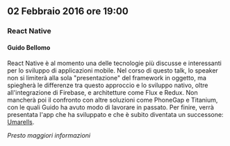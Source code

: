## 02 Febbraio 2016 ore 19:00
### React Native
#### Guido Bellomo <a href="https://twitter.com/guidoneafricano" target="_blank" class="icon-twitter"></a>

React Native è al momento una delle tecnologie più discusse e interessanti per lo sviluppo di applicazioni mobile.
Nel corso di questo talk, lo speaker non si limiterà alla sola "presentazione" del framework in oggetto, ma spiegherà le differenze tra questo approccio e lo sviluppo nativo, oltre all'integrazione di Firebase, e architetture come Flux e Redux.
Non mancherà poi il confronto con altre soluzioni come PhoneGap e Titanium, con le quali Guido ha avuto modo di lavorare in passato.
Per finire, verrà presentata l'app che ha sviluppato e che è subito diventata un successone: [Umarells](http://www.umarellsapp.it).

*Presto maggiori informazioni*
